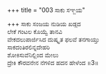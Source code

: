 +++
title = "003 ಸಾಕು ಸಞ್ಜಯ"

+++
ಸಾಕು ಸಂಜಯ ನುಡಿಯ ಖಡ್ಗದ  
ಲೇಕೆ ಗಂಟಲ ಕೊಯ್ವೆ ತಾನವಿ  
ವೇಕದಲುಪಾರ್ಜಿಸಿದ ದುಷ್ಕೃತ ಫಲವೆ ತನಗಾಯ್ತು  
ಸಾಕದಂತಿರಲಿನ್ನದೇಹರಿ  
ಶೋಕಿಸುವೆನಿಲ್ಲಿಂದ ಮೇಲು  
ದ್ರೇಕಿ ಕೌರವನೇನ ನೆಗಳಿದ ಹದನ ಹೇಳೆಂದ    ॥3॥